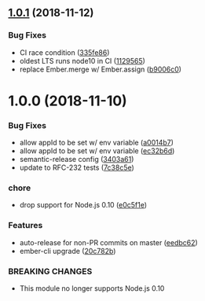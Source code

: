 ## [1.0.1](https://github.com/mike-north/ember-intercom-io/compare/v1.0.0...v1.0.1) (2018-11-12)


### Bug Fixes

* CI race condition ([335fe86](https://github.com/mike-north/ember-intercom-io/commit/335fe86))
* oldest LTS runs node10 in CI ([1129565](https://github.com/mike-north/ember-intercom-io/commit/1129565))
* replace Ember.merge w/ Ember.assign ([b9006c0](https://github.com/mike-north/ember-intercom-io/commit/b9006c0))

# 1.0.0 (2018-11-10)


### Bug Fixes

* allow appId to be set w/ env variable ([a0014b7](https://github.com/mike-north/ember-intercom-io/commit/a0014b7))
* allow appId to be set w/ env variable ([ec32b6d](https://github.com/mike-north/ember-intercom-io/commit/ec32b6d))
* semantic-release config ([3403a61](https://github.com/mike-north/ember-intercom-io/commit/3403a61))
* update to RFC-232 tests ([7c38c5e](https://github.com/mike-north/ember-intercom-io/commit/7c38c5e))


### chore

* drop support for Node.js 0.10 ([e0c5f1e](https://github.com/mike-north/ember-intercom-io/commit/e0c5f1e))


### Features

* auto-release for non-PR commits on master ([eedbc62](https://github.com/mike-north/ember-intercom-io/commit/eedbc62))
* ember-cli upgrade ([20c782b](https://github.com/mike-north/ember-intercom-io/commit/20c782b))


### BREAKING CHANGES

* This module no longer supports Node.js 0.10
